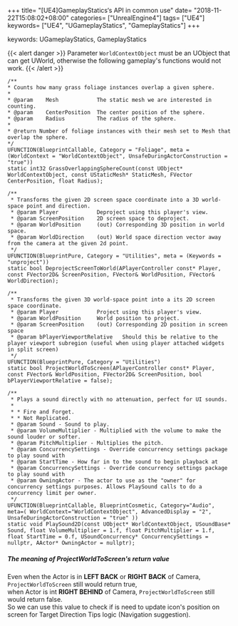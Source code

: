 +++
title= "[UE4]GameplayStatics‘s API in common use"
date= "2018-11-22T15:08:02+08:00"
categories= ["UnrealEngine4"]
tags= ["UE4"]
keywords= ["UE4", "UGameplayStatics", "GameplayStatics"]
+++

keywords: UGameplayStatics, GameplayStatics

{{< alert danger >}}
Parameter `WorldContextObject` must be an UObject that can get UWorld, otherwise the following gameplay's functions would not work.
{{< /alert >}}

    /**
	* Counts how many grass foliage instances overlap a given sphere.
	*
	* @param	Mesh			The static mesh we are interested in counting.
	* @param	CenterPosition	The center position of the sphere.
	* @param	Radius			The radius of the sphere.
	*
	* @return Number of foliage instances with their mesh set to Mesh that overlap the sphere.
	*/
	UFUNCTION(BlueprintCallable, Category = "Foliage", meta = (WorldContext = "WorldContextObject", UnsafeDuringActorConstruction = "true"))
	static int32 GrassOverlappingSphereCount(const UObject* WorldContextObject, const UStaticMesh* StaticMesh, FVector CenterPosition, float Radius);

	/** 
	 * Transforms the given 2D screen space coordinate into a 3D world-space point and direction.
	 * @param Player			Deproject using this player's view.
	 * @param ScreenPosition	2D screen space to deproject.
	 * @param WorldPosition		(out) Corresponding 3D position in world space.
	 * @param WorldDirection	(out) World space direction vector away from the camera at the given 2d point.
	 */
	UFUNCTION(BlueprintPure, Category = "Utilities", meta = (Keywords = "unproject"))
	static bool DeprojectScreenToWorld(APlayerController const* Player, const FVector2D& ScreenPosition, FVector& WorldPosition, FVector& WorldDirection);

	/** 
	 * Transforms the given 3D world-space point into a its 2D screen space coordinate. 
	 * @param Player			Project using this player's view.
	 * @param WorldPosition		World position to project.
	 * @param ScreenPosition	(out) Corresponding 2D position in screen space
	 * @param bPlayerViewportRelative	Should this be relative to the player viewport subregion (useful when using player attached widgets in split screen)
	 */
	UFUNCTION(BlueprintPure, Category = "Utilities")
	static bool ProjectWorldToScreen(APlayerController const* Player, const FVector& WorldPosition, FVector2D& ScreenPosition, bool bPlayerViewportRelative = false);
    
    /**
	 * Plays a sound directly with no attenuation, perfect for UI sounds.
	 *
	 * * Fire and Forget.
	 * * Not Replicated.
	 * @param Sound - Sound to play.
	 * @param VolumeMultiplier - Multiplied with the volume to make the sound louder or softer.
	 * @param PitchMultiplier - Multiplies the pitch.
	 * @param ConcurrencySettings - Override concurrency settings package to play sound with
	 * @param StartTime - How far in to the sound to begin playback at
	 * @param ConcurrencySettings - Override concurrency settings package to play sound with
	 * @param OwningActor - The actor to use as the "owner" for concurrency settings purposes. Allows PlaySound calls to do a concurrency limit per owner.
	 */
	UFUNCTION(BlueprintCallable, BlueprintCosmetic, Category="Audio", meta=( WorldContext="WorldContextObject", AdvancedDisplay = "2", UnsafeDuringActorConstruction = "true" ))
	static void PlaySound2D(const UObject* WorldContextObject, USoundBase* Sound, float VolumeMultiplier = 1.f, float PitchMultiplier = 1.f, float StartTime = 0.f, USoundConcurrency* ConcurrencySettings = nullptr, AActor* OwningActor = nullptr);

##### The meaning of ProjectWorldToScreen's return value

Even when the Actor is in **LEFT BACK** or **RIGHT BACK** of Camera, `ProjectWorldToScreen` still would return true,  
when Actor is int **RIGHT BEHIND** of Camera, `ProjectWorldToScreen` still would return false.  
So we can use this value to check if is need to update icon's position on screen for Target Direction Tips logic (Navigation suggestion).


